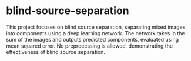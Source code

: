 # blind-source-separation
This project focuses on blind source separation, separating mixed images into components using a deep learning network. The network takes in the sum of the images and outputs predicted components, evaluated using mean squared error. No preprocessing is allowed, demonstrating the effectiveness of blind source separation.

